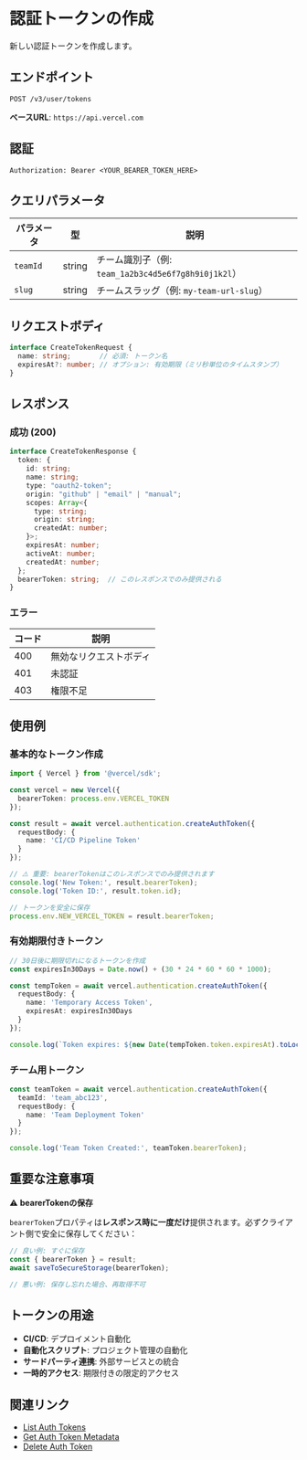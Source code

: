 # 認証トークンの作成

新しい認証トークンを作成します。

## エンドポイント

```
POST /v3/user/tokens
```

**ベースURL**: `https://api.vercel.com`

## 認証

```
Authorization: Bearer <YOUR_BEARER_TOKEN_HERE>
```

## クエリパラメータ

| パラメータ | 型 | 説明 |
|----------|------|------|
| `teamId` | string | チーム識別子（例: `team_1a2b3c4d5e6f7g8h9i0j1k2l`） |
| `slug` | string | チームスラッグ（例: `my-team-url-slug`） |

## リクエストボディ

```typescript
interface CreateTokenRequest {
  name: string;       // 必須: トークン名
  expiresAt?: number; // オプション: 有効期限（ミリ秒単位のタイムスタンプ）
}
```

## レスポンス

### 成功 (200)

```typescript
interface CreateTokenResponse {
  token: {
    id: string;
    name: string;
    type: "oauth2-token";
    origin: "github" | "email" | "manual";
    scopes: Array<{
      type: string;
      origin: string;
      createdAt: number;
    }>;
    expiresAt: number;
    activeAt: number;
    createdAt: number;
  };
  bearerToken: string;  // このレスポンスでのみ提供される
}
```

### エラー

| コード | 説明 |
|-------|------|
| 400 | 無効なリクエストボディ |
| 401 | 未認証 |
| 403 | 権限不足 |

## 使用例

### 基本的なトークン作成

```typescript
import { Vercel } from '@vercel/sdk';

const vercel = new Vercel({
  bearerToken: process.env.VERCEL_TOKEN
});

const result = await vercel.authentication.createAuthToken({
  requestBody: {
    name: 'CI/CD Pipeline Token'
  }
});

// ⚠️ 重要: bearerTokenはこのレスポンスでのみ提供されます
console.log('New Token:', result.bearerToken);
console.log('Token ID:', result.token.id);

// トークンを安全に保存
process.env.NEW_VERCEL_TOKEN = result.bearerToken;
```

### 有効期限付きトークン

```typescript
// 30日後に期限切れになるトークンを作成
const expiresIn30Days = Date.now() + (30 * 24 * 60 * 60 * 1000);

const tempToken = await vercel.authentication.createAuthToken({
  requestBody: {
    name: 'Temporary Access Token',
    expiresAt: expiresIn30Days
  }
});

console.log(`Token expires: ${new Date(tempToken.token.expiresAt).toLocaleString()}`);
```

### チーム用トークン

```typescript
const teamToken = await vercel.authentication.createAuthToken({
  teamId: 'team_abc123',
  requestBody: {
    name: 'Team Deployment Token'
  }
});

console.log('Team Token Created:', teamToken.bearerToken);
```

## 重要な注意事項

⚠️ **bearerTokenの保存**

`bearerToken`プロパティは**レスポンス時に一度だけ**提供されます。必ずクライアント側で安全に保存してください：

```typescript
// 良い例: すぐに保存
const { bearerToken } = result;
await saveToSecureStorage(bearerToken);

// 悪い例: 保存し忘れた場合、再取得不可
```

## トークンの用途

- **CI/CD**: デプロイメント自動化
- **自動化スクリプト**: プロジェクト管理の自動化
- **サードパーティ連携**: 外部サービスとの統合
- **一時的アクセス**: 期限付きの限定的アクセス

## 関連リンク

- [List Auth Tokens](/docs/services/vercel/docs/rest-api/reference/endpoints/authentication/list-auth-tokens.md)
- [Get Auth Token Metadata](/docs/services/vercel/docs/rest-api/reference/endpoints/authentication/get-auth-token-metadata.md)
- [Delete Auth Token](/docs/services/vercel/docs/rest-api/reference/endpoints/authentication/delete-an-authentication-token.md)
